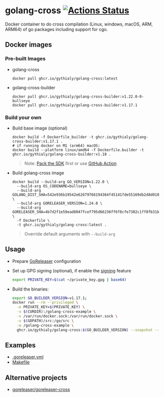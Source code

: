# golang-cross [![Actions Status](https://github.com/gythialy/golang-cross/workflows/Docker%20Image%20CI/badge.svg)](https://github.com/gythialy/golang-cross/actions)

Docker container to do cross compilation (Linux, windows, macOS, ARM, ARM64) of go packages including support for cgo.

## Docker images

### Pre-built Images

- golang-cross
  ```
  docker pull ghcr.io/gythialy/golang-cross:latest
  ```
- golang-cross-builder
  ```
  docker pull ghcr.io/gythialy/golang-cross-builder:v1.22.0-0-bullseye
  docker pull ghcr.io/gythialy/golang-cross-builder:v1.17.1
  ```

### Build your own
- Build base image (optional)
  ```
  docker build -f Dockerfile_builder -t ghcr.io/gythialy/golang-cross-builder:v1.17.1 .
  # if running docker on M1 (arm64) macOS:
  docker build --platform linux/amd64 -f Dockerfile.builder -t ghcr.io/gythialy/golang-cross-builder:v1.18 .
  ```
  > Note: [Pack the SDK](https://github.com/tpoechtrager/osxcross#packaging-the-sdk) first or use [GitHub Action](https://github.com/gythialy/golang-cross/actions/workflows/osx-sdk.yaml)

- Build golang-cross image
  ```
  docker build --build-arg GO_VERSION=1.22.0 \
    --build-arg OS_CODENAME=bullseye \
    --build-arg GOLANG_DIST_SHA=542e936b19542e62679766194364f45141fde55169db2d8d01046555ca9eb4b8 \
    --build-arg GORELEASER_VERSION=1.24.0 \
    --build-arg GORELEASER_SHA=4b7d2f1e59ead8047fcef795d66236ff6f8cfe7302c1ff8fb31bd360a3c6f32e \
    -f Dockerfile \
    -t ghcr.io/gythialy/golang-cross:latest .
  ```
  >  Override default arguments with `--build-arg`

## Usage

- Prepare [GoReleaser](https://goreleaser.com/intro/) configuration

- Set up GPG signing (optional), if enable the [signing](https://goreleaser.com/customization/sign/) feature

  ```bash
  export PRIVATE_KEY=$(cat ~/private_key.gpg | base64)
  ```

- Build the binaries:
  ```bash
  export GO_BUILDER_VERSION=v1.17.1;
  docker run --rm --privileged \
    -e PRIVATE_KEY=$(PRIVATE_KEY) \
    -v $(CURDIR):/golang-cross-example \
    -v /var/run/docker.sock:/var/run/docker.sock \
    -v $(GOPATH)/src:/go/src \
    -w /golang-cross-example \
    ghcr.io/gythialy/golang-cross:$(GO_BUILDER_VERSION) --snapshot --rm-dist
  ```

## Examples

- [.goreleaser.yml](example/.goreleaser.yml)
- [Makefile](example/Makefile#L35-L42)

## Alternative projects

- [goreleaser/goreleaser-cross](https://github.com/goreleaser/goreleaser-cross)
